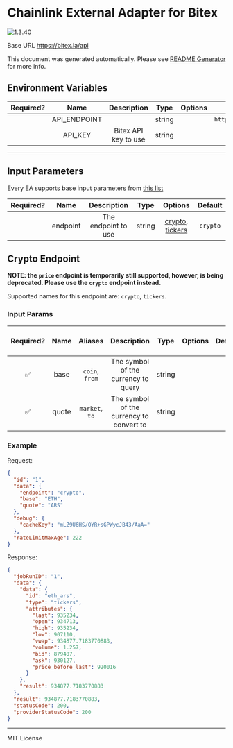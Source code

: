 # Chainlink External Adapter for Bitex

![1.3.40](https://img.shields.io/github/package-json/v/smartcontractkit/external-adapters-js?filename=packages/sources/bitex/package.json)

Base URL https://bitex.la/api

This document was generated automatically. Please see [README Generator](../../scripts#readme-generator) for more info.

## Environment Variables

| Required? |     Name     |     Description      |  Type  | Options |        Default         |
| :-------: | :----------: | :------------------: | :----: | :-----: | :--------------------: |
|           | API_ENDPOINT |                      | string |         | `https://bitex.la/api` |
|           |   API_KEY    | Bitex API key to use | string |         |                        |

---

## Input Parameters

Every EA supports base input parameters from [this list](../../core/bootstrap#base-input-parameters)

| Required? |   Name   |     Description     |  Type  |                         Options                         | Default  |
| :-------: | :------: | :-----------------: | :----: | :-----------------------------------------------------: | :------: |
|           | endpoint | The endpoint to use | string | [crypto](#crypto-endpoint), [tickers](#crypto-endpoint) | `crypto` |

## Crypto Endpoint

**NOTE: the `price` endpoint is temporarily still supported, however, is being deprecated. Please use the `crypto` endpoint instead.**

Supported names for this endpoint are: `crypto`, `tickers`.

### Input Params

| Required? | Name  |    Aliases     |               Description                |  Type  | Options | Default | Depends On | Not Valid With |
| :-------: | :---: | :------------: | :--------------------------------------: | :----: | :-----: | :-----: | :--------: | :------------: |
|    ✅     | base  | `coin`, `from` |   The symbol of the currency to query    | string |         |         |            |                |
|    ✅     | quote | `market`, `to` | The symbol of the currency to convert to | string |         |         |            |                |

### Example

Request:

```json
{
  "id": "1",
  "data": {
    "endpoint": "crypto",
    "base": "ETH",
    "quote": "ARS"
  },
  "debug": {
    "cacheKey": "mLZ9U6HS/OYR+sGPWycJB43/AaA="
  },
  "rateLimitMaxAge": 222
}
```

Response:

```json
{
  "jobRunID": "1",
  "data": {
    "data": {
      "id": "eth_ars",
      "type": "tickers",
      "attributes": {
        "last": 935234,
        "open": 934713,
        "high": 935234,
        "low": 907110,
        "vwap": 934877.7183770883,
        "volume": 1.257,
        "bid": 879407,
        "ask": 930127,
        "price_before_last": 920016
      }
    },
    "result": 934877.7183770883
  },
  "result": 934877.7183770883,
  "statusCode": 200,
  "providerStatusCode": 200
}
```

---

MIT License
